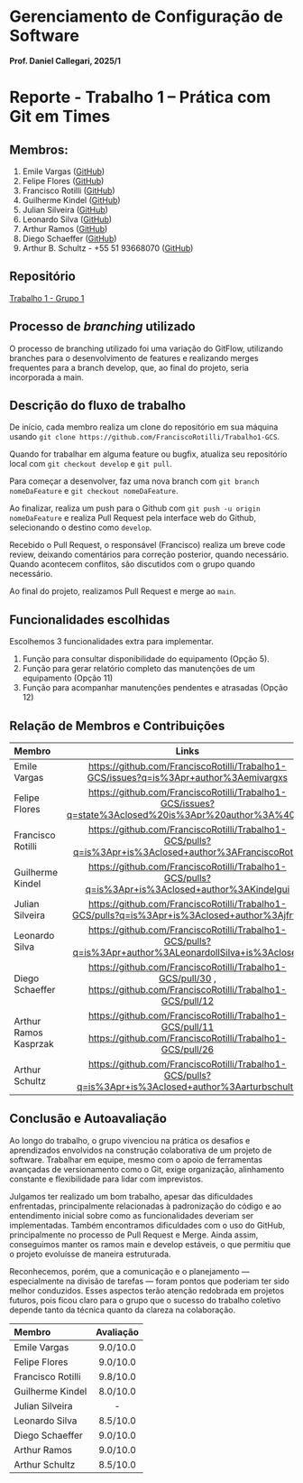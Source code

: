 
# Gerenciamento de Configuração de Software
**Prof. Daniel Callegari, 2025/1**

# Reporte - Trabalho 1 – Prática com Git em Times

## Membros:
1. Emile Vargas ([GitHub](https://github.com/emivargxs))
1. Felipe Flores ([GitHub](https://github.com/FelipeSF97))
1. Francisco Rotilli ([GitHub](https://github.com/FranciscoRotilli))
1. Guilherme Kindel ([GitHub](https://github.com/Kindelgui))
1. Julian Silveira ([GitHub](https://github.com/jfrvs))
1. Leonardo Silva ([GitHub](https://github.com/LeonardollSilva))
1. Arthur Ramos ([GitHub](https://github.com/kasprzak-k))
1. Diego Schaeffer ([GitHub](https://github.com/szchaeffer))
1. Arthur B. Schultz - +55 51 93668070 ([GitHub](https://github.com/arturbschultz))

## Repositório

[Trabalho 1 - Grupo 1](https://github.com/FranciscoRotilli/Trabalho1-GCS)

## Processo de *branching* utilizado

O processo de branching utilizado foi uma variação do GitFlow, utilizando branches para o desenvolvimento de features e realizando merges frequentes para a branch develop, que, ao final do projeto, seria incorporada a main.

## Descrição do fluxo de trabalho

De início, cada membro realiza um clone do repositório em sua máquina usando `git clone https://github.com/FranciscoRotilli/Trabalho1-GCS`.

Quando for trabalhar em alguma feature ou bugfix, atualiza seu repositório local com `git checkout develop` e `git pull`.

Para começar a desenvolver, faz uma nova branch com `git branch nomeDaFeature` e `git checkout nomeDaFeature`.

Ao finalizar, realiza um push para o Github com `git push -u origin nomeDaFeature` e realiza Pull Request pela interface web do Github, selecionando o destino como `develop`.

Recebido o Pull Request, o responsável (Francisco) realiza um breve code review, deixando comentários para correção posterior, quando necessário.
Quando acontecem conflitos, são discutidos com o grupo quando necessário.

Ao final do projeto, realizamos Pull Request e merge ao `main`.

## Funcionalidades escolhidas

Escolhemos 3 funcionalidades extra para implementar.

1. Função para consultar disponibilidade do equipamento (Opção 5).
1. Função para gerar relatório completo das manutenções de um equipamento (Opção 11)
1. Função para acompanhar manutenções pendentes e atrasadas (Opção 12)


## Relação de Membros e Contribuições

| Membro | Links |
|:-----|:------:|
| Emile Vargas | []()https://github.com/FranciscoRotilli/Trabalho1-GCS/issues?q=is%3Apr+author%3Aemivargxs []() |
| Felipe Flores | []()https://github.com/FranciscoRotilli/Trabalho1-GCS/issues?q=state%3Aclosed%20is%3Apr%20author%3A%40me []() |
| Francisco Rotilli | []()https://github.com/FranciscoRotilli/Trabalho1-GCS/pulls?q=is%3Apr+is%3Aclosed+author%3AFranciscoRotilli []() |
| Guilherme Kindel | []()https://github.com/FranciscoRotilli/Trabalho1-GCS/pulls?q=is%3Apr+is%3Aclosed+author%3AKindelgui []() |
| Julian Silveira | []()https://github.com/FranciscoRotilli/Trabalho1-GCS/pulls?q=is%3Apr+is%3Aclosed+author%3Ajfrvs []() |
| Leonardo Silva | []()https://github.com/FranciscoRotilli/Trabalho1-GCS/pulls?q=is%3Apr+author%3ALeonardollSilva+is%3Aclosed []() |
| Diego Schaeffer | []() https://github.com/FranciscoRotilli/Trabalho1-GCS/pull/30 , https://github.com/FranciscoRotilli/Trabalho1-GCS/pull/12 []() |
| Arthur Ramos Kasprzak | []()https://github.com/FranciscoRotilli/Trabalho1-GCS/pull/11 https://github.com/FranciscoRotilli/Trabalho1-GCS/pull/26 []() |
| Arthur Schultz | []()https://github.com/FranciscoRotilli/Trabalho1-GCS/pulls?q=is%3Apr+is%3Aclosed+author%3Aarturbschultz []() |

## Conclusão e Autoavaliação

Ao longo do trabalho, o grupo vivenciou na prática os desafios e aprendizados envolvidos na construção colaborativa de um projeto de software. Trabalhar em equipe, mesmo com o apoio de ferramentas avançadas de versionamento como o Git, exige organização, alinhamento constante e flexibilidade para lidar com imprevistos.

Julgamos ter realizado um bom trabalho, apesar das dificuldades enfrentadas, principalmente relacionadas à padronização do código e ao entendimento inicial sobre como as funcionalidades deveriam ser implementadas. Também encontramos dificuldades com o uso do GitHub, principalmente no processo de Pull Request e Merge. Ainda assim, conseguimos manter os ramos main e develop estáveis, o que permitiu que o projeto evoluísse de maneira estruturada.

Reconhecemos, porém, que a comunicação e o planejamento — especialmente na divisão de tarefas — foram pontos que poderiam ter sido melhor conduzidos. Esses aspectos terão atenção redobrada em projetos futuros, pois ficou claro para o grupo que o sucesso do trabalho coletivo depende tanto da técnica quanto da clareza na colaboração.


| Membro | Avaliação |
|:-----|:------:|
| Emile Vargas | 9.0/10.0 |
| Felipe Flores | 9.0/10.0 |
| Francisco Rotilli | 9.8/10.0 |
| Guilherme Kindel | 8.0/10.0 |
| Julian Silveira | - |
| Leonardo Silva | 8.5/10.0 |
| Diego Schaeffer | 9.0/10.0 |
| Arthur Ramos | 9.0/10.0 |
| Arthur Schultz | 8.5/10.0 |
